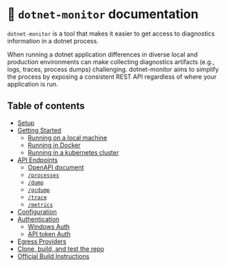 # 📖 `dotnet-monitor` documentation

`dotnet-monitor` is a tool that makes it easier to get access to diagnostics information in a dotnet process.

When running a dotnet application differences in diverse local and production environments can make collecting diagnostics artifacts (e.g., logs, traces, process dumps) challenging. dotnet-monitor aims to simplify the process by exposing a consistent REST API regardless of where your application is run.

## Table of contents

- [Setup](./setup.md)
- [Getting Started](#)
    - [Running on a local machine](#)
    - [Running in Docker](#)
    - [Running in a kubernetes cluster](#)
- [API Endpoints](#)
    - [OpenAPI document](./openapi.json)
    - [`/processes`](#)
    - [`/dump`](#)
    - [`/gcdump`](#)
    - [`/trace`](#)
    - [`/metrics`](#)
- [Configuration](#)
- [Authentication](#)
    - [Windows Auth](#)
    - [API token Auth](#)
- [Egress Providers](#)
- [Clone, build, and test the repo](./building.md)
- [Official Build Instructions](./official-build-instructions.md)